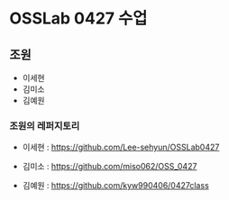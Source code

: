 # OSSLab 0427 수업

## 조원
* 이세현
* 김미소
* 김예원

### 조원의 레퍼지토리
* 이세현 : 
	https://github.com/Lee-sehyun/OSSLab0427

* 김미소 : 
	https://github.com/miso062/OSS_0427

* 김예원 : 
	https://github.com/kyw990406/0427class
